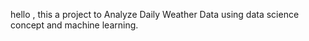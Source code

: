 hello , this a project to Analyze Daily Weather Data using data science concept and machine learning.
